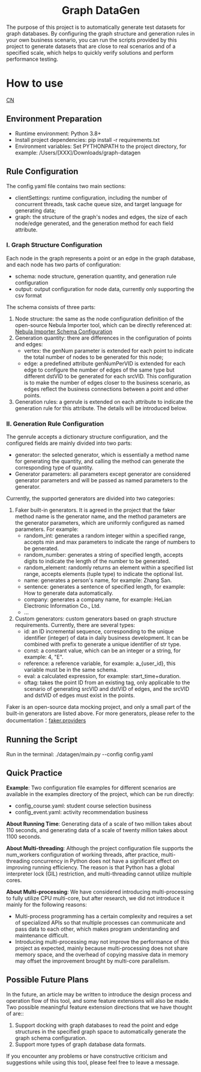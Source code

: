 <div align="center">
  <h1>Graph DataGen</h1>
</div>

The purpose of this project is to automatically generate test datasets for graph databases. By configuring the graph structure and generation rules in your own business scenario, you can run the scripts provided by this project to generate datasets that are close to real scenarios and of a specified scale, which helps to quickly verify solutions and perform performance testing.

# How to use

[CN](README_cn.md)

## Environment Preparation
* Runtime environment: Python 3.8+
* Install project dependencies: pip install -r requirements.txt
* Environment variables: Set PYTHONPATH to the project directory, for example: /Users/[XXX]/Downloads/graph-datagen

## Rule Configuration
The config.yaml file contains two main sections:
* clientSettings: runtime configuration, including the number of concurrent threads, task cache queue size, and target language for generating data;
* graph: the structure of the graph's nodes and edges, the size of each node/edge generated, and the generation method for each field attribute.

### I. Graph Structure Configuration
Each node in the graph represents a point or an edge in the graph database, and each node has two parts of configuration:
- schema: node structure, generation quantity, and generation rule configuration
- output: output configuration for node data, currently only supporting the csv format

The schema consists of three parts:
1. Node structure: the same as the node configuration definition of the open-source Nebula Importer tool, which can be directly referenced at: [Nebula Importer Schema Configuration](https://docs.nebula-graph.com.cn/3.3.0/nebula-importer/use-importer/#schema)
2. Generation quantity: there are differences in the configuration of points and edges:
   - vertex: the genNum parameter is extended for each point to indicate the total number of nodes to be generated for this node;
   - edge: a predefined attribute genNumPerVID is extended for each edge to configure the number of edges of the same type but different dstVID to be generated for each srcVID. This configuration is to make the number of edges closer to the business scenario, as edges reflect the business connections between a point and other points.
3. Generation rules: a genrule is extended on each attribute to indicate the generation rule for this attribute. The details will be introduced below.

### II. Generation Rule Configuration
The genrule accepts a dictionary structure configuration, and the configured fields are mainly divided into two parts:
- generator: the selected generator, which is essentially a method name for generating the quantity, and calling the method can generate the corresponding type of quantity.
- Generator parameters: all parameters except generator are considered generator parameters and will be passed as named parameters to the generator.

Currently, the supported generators are divided into two categories:
1. Faker built-in generators. It is agreed in the project that the faker method name is the generator name, and the method parameters are the generator parameters, which are uniformly configured as named parameters. For example:
   - random_int: generates a random integer within a specified range, accepts min and max parameters to indicate the range of numbers to be generated.
   - random_number: generates a string of specified length, accepts digits to indicate the length of the number to be generated.
   - random_element: randomly returns an element within a specified list range, accepts elements (tuple type) to indicate the optional list.
   - name: generates a person's name, for example: Zhang San.
   - sentence: generates a sentence of specified length, for example: How to generate data automatically.
   - company: generates a company name, for example: HeLian Electronic Information Co., Ltd.
   - ...
2. Custom generators: custom generators based on graph structure requirements. Currently, there are several types:
   - id: an ID incremental sequence, corresponding to the unique identifier (integer) of data in daily business development. It can be combined with prefix to generate a unique identifier of str type.
   - const: a constant value, which can be an integer or a string, for example: 4, "E".
   - reference: a reference variable, for example: a_{user_id}, this variable must be in the same schema.
   - eval: a calculated expression, for example: start_time+duration.
   - oftag: takes the point ID from an existing tag, only applicable to the scenario of generating srcVID and dstVID of edges, and the srcVID and dstVID of edges must exist in the points.

Faker is an open-source data mocking project, and only a small part of the built-in generators are listed above. For more generators, please refer to the documentation：[faker.providers](https://faker.readthedocs.io/en/master/providers/baseprovider.html)

## Running the Script
Run in the terminal: ./datagen/main.py --config config.yaml

## Quick Practice
**Example**: Two configuration file examples for different scenarios are available in the examples directory of the project, which can be run directly:
- config_course.yaml: student course selection business
- config_event.yaml: activity recommendation business

**About Running Time**: Generating data of a scale of two million takes about 110 seconds, and generating data of a scale of twenty million takes about 1100 seconds.

**About Multi-threading**: Although the project configuration file supports the num_workers configuration of working threads, after practice, multi-threading concurrency in Python does not have a significant effect on improving running efficiency. The reason is that Python has a global interpreter lock (GIL) restriction, and multi-threading cannot utilize multiple cores.

**About Multi-processing**: We have considered introducing multi-processing to fully utilize CPU multi-core, but after research, we did not introduce it mainly for the following reasons:
- Multi-process programming has a certain complexity and requires a set of specialized APIs so that multiple processes can communicate and pass data to each other, which makes program understanding and maintenance difficult.
- Introducing multi-processing may not improve the performance of this project as expected, mainly because multi-processing does not share memory space, and the overhead of copying massive data in memory may offset the improvement brought by multi-core parallelism.

## Possible Future Plans

In the future, an article may be written to introduce the design process and operation flow of this tool, and some feature extensions will also be made. Two possible meaningful feature extension directions that we have thought of are::
1. Support docking with graph databases to read the point and edge structures in the specified graph space to automatically generate the graph schema configuration.
2. Support more types of graph database data formats.

If you encounter any problems or have constructive criticism and suggestions while using this tool, please feel free to leave a message.
